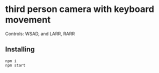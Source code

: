 # third person camera with keyboard movement
Controls: WSAD, and LARR, RARR

## Installing
```
npm i
npm start
```